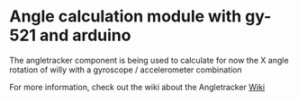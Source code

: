 # Angle calculation module with gy-521 and arduino

The angletracker component is being used to calculate for now the X angle rotation of willy with a gyroscope / accelerometer combination

For more information, check out the wiki about the Angletracker [Wiki](https://windesheim-willy.github.io/WillyWiki/Components/angletracker.html)